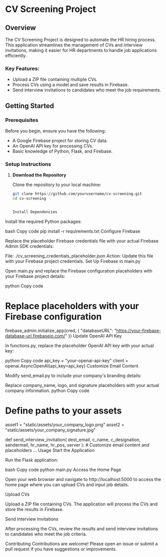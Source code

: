 # CV Screening Project

## Overview

The CV Screening Project is designed to automate the HR hiring process. This application streamlines the management of CVs and interview invitations, making it easier for HR departments to handle job applications efficiently. 

### Key Features:
- Upload a ZIP file containing multiple CVs.
- Process CVs using a model and save results in Firebase.
- Send interview invitations to candidates who meet the job requirements.

## Getting Started

### Prerequisites

Before you begin, ensure you have the following:

- A Google Firebase project for storing CV data.
- An OpenAI API key for processing CVs.
- Basic knowledge of Python, Flask, and Firebase.

### Setup Instructions

1. **Download the Repository**

   Clone the repository to your local machine:
   ```bash
   git clone https://github.com/yourusername/cv-screening.git
   cd cv-screening


   Install Dependencies

Install the required Python packages:

bash
Copy code
pip install -r requirements.txt
Configure Firebase

Replace the placeholder Firebase credentials file with your actual Firebase Admin SDK credentials:

File: ./cv_screening_credentials_placeholder.json
Action: Update this file with your Firebase project credentials.
Set Up Firebase in main.py

Open main.py and replace the Firebase configuration placeholders with your Firebase project details:

python
Copy code
# Replace placeholders with your Firebase configuration
firebase_admin.initialize_app(cred, {
    "databaseURL": "https://your-firebase-database-url.firebaseio.com/"
})
Update OpenAI API Key

In functions.py, replace the placeholder OpenAI API key with your actual key:

python
Copy code
api_key = "your-openai-api-key"
client = openai.AsyncOpenAI(api_key=api_key)
Customize Email Content

Modify send_email.py to include your company's branding details:

Replace company_name, logo, and signature placeholders with your actual company information.
python
Copy code
# Define paths to your assets
asset1 = "static/assets/your_company_logo.png"
asset2 = "static/assets/your_company_signature.jpg"

def send_interview_invitation(
    dest_email, c_name, c_designation, sendermail, hr_name, hr_pos, server
):
    # Customize email content and placeholders
    ...
Usage
Start the Application

Run the Flask application:

bash
Copy code
python main.py
Access the Home Page

Open your web browser and navigate to http://localhost:5000 to access the home page where you can upload CVs and input job details.

Upload CVs

Upload a ZIP file containing CVs. The application will process the CVs and store the results in Firebase.

Send Interview Invitations

After processing the CVs, review the results and send interview invitations to candidates who meet the job criteria.

Contributing
Contributions are welcome! Please open an issue or submit a pull request if you have suggestions or improvements.
